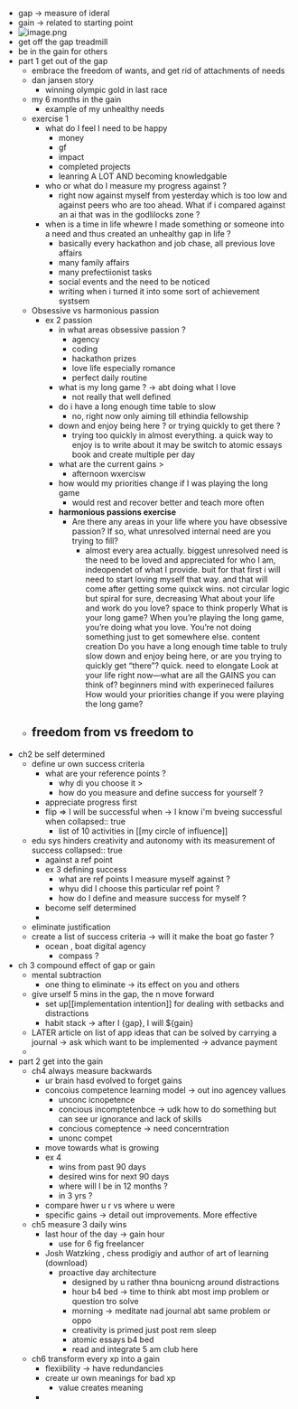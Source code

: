 - gap -> measure of ideral
- gain -> related to starting point
- ![image.png](../assets/image_1654960326544_0.png)
- get off the gap treadmill
- be in the gain for others
- part 1 get out of the gap
	- embrace the freedom of wants, and get rid of attachments of needs
	- dan jansen story
		- winning olympic gold in last race
	- my 6 months in the gain
		- example of my unhealthy needs
	- exercise 1
		- what do I feel I need to be happy
			- money
			- gf
			- impact
			- completed projects
			- leanring A LOT AND becoming knowledgable
		- who or what do I measure my progress against ?
			- right now against myself from yesterday which is too low and against peers who are too ahead. What if i compared against an ai that was in the godlilocks zone ?
		- when is a time in life whewre I made something or someone into a need and thus created an unhealthy gap in life ?
			- basically every hackathon and job chase, all previous love affairs
			- many family affairs
			- many prefectiionist tasks
			- social events and the need to be noticed
			- writing when i turned it into some sort of achievement systsem
	- Obsessive vs harmonious passion
		- ex 2 passion
			- in what areas obsessive passion ?
				- agency
				- coding
				- hackathon prizes
				- love life especially romance
				- perfect daily routine
			- what is my long game ? -> abt doing what I love
				- not really that well defined
			- do i have a long enough time table to slow 
				- no, right now only aiming till ethindia fellowship
			- down and enjoy being here ? or trying quickly to  get there ?
				- trying too quickly  in almost everything. a quick way to enjoy is to write about it may be switch to atomic essays book and create multiple per day
			- what are the current gains >
				- afternoon wxercisw
			- how would my priorities change if I was playing the long game
				- would rest and recover better and teach more often
			- **harmonious passions exercise**
				- Are there any areas in your life where you have obsessive passion? If so, what unresolved internal need are you trying to fill?
					- almost every area actually. biggest unresolved need is the need to be loved and appreciated for who I am, indeopendet of what I provide. buit for that first i will need to start loving myself that way. and that will come after getting some quixck wins. not circular logic but spiral for sure, decreasing
				  What about your life and work do you love?
					  space to think properly
				  What is your long game? When you’re playing the long game, you’re doing what you love. You’re not doing something just to get somewhere else.
					  content creation
				  Do you have a long enough time table to truly slow down and enjoy being here, or are you trying to quickly get “there”?
					  quick. need to elongate
				  Look at your life right now—what are all the GAINS you can think of?
					  beginners mind with experineced failures
				  How would your priorities change if you were playing the long game?
	- freedom from vs freedom to
		-
- ch2 be self determined
	- define ur own success criteria
		- what are your reference points ?
			- why di you choose it >
			- how do you measure and define success for yourself ?
		- appreciate progress first
		- flip => I will be successful when -> I know i'm bveing successful when
		  collapsed:: true
			- list of 10 activities in [[my circle of influence]]
	- edu sys hinders creativity and autonomy with its measurement of success
	  collapsed:: true
		- against a ref point
		- ex 3 defining success
			- what are ref points I measure myself against ?
			- whyu did I choose this particular ref point ?
			- how do I define and measure success for myself ?
		- become self determined
		-
	- eliminate justification
	- create a list of success criteria -> will it make the boat go faster ?
		- ocean , boat digital agency
			- compass ?
- ch 3 compound effect of gap or gain
	- mental subtraction
		- one thing to eliminate -> its effect on you  and others
	- give urself 5 mins in the gap, the n move forward
		- set up[[implementation intention]] for dealing with setbacks and distractions
		- habit stack -> after I {gap}, I will ${gain}
	- LATER  article on list of app ideas that can be solved by carrying a journal -> ask which want to be implemented -> advance payment
	-
- part 2 get into the gain
	- ch4 always measure backwards
		- ur brain hasd evolved to forget gains
		- concoius competence  learning model -> out ino agencey vallues
			- unconc icnopetence
			- concious incomptetenbce -> udk how to do something but can see ur ignorance and lack of skills
			- concious comeptence -> need concerntration
			- unonc compet
		- move towards what is growing
		- ex 4
			- wins from past 90 days
			- desired wins for next 90 days
			- where will I be in 12 months ?
			- in 3 yrs ?
		- compare hwer u r vs where u were
		- specific gains -> detail out improvements. More effective
	- ch5 measure 3 daily wins
		- last hour of the day -> gain hour
			- use for 6 fig freelancer
		- Josh Watzking , chess prodigiy and author of art of learning (download)
			- proactive day architecture
				- designed by u rather thna bounicng around distractions
				- hour b4 bed -> time to think abt most imp problem or question tro solve
				- morning -> meditate nad journal abt same problem or oppo
				- creativity is primed just post rem sleep
				- atomic essays b4 bed
				- read and integrate  5 am club here
	- ch6 transform every xp into a gain
		- flexiibility -> have redundancies
		- create ur own meanings for bad xp
			- value creates meaning
		-